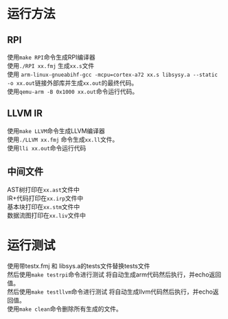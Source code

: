 # 运行方法

## RPI

使用`make RPI`命令生成RPI编译器<br>
使用`./RPI xx.fmj` 生成`xx.s`文件 <br>
使用 `arm-linux-gnueabihf-gcc -mcpu=cortex-a72 xx.s libsysy.a --static -o xx.out`链接外部库并生成`xx.out`的最终代码。<br>
使用`qemu-arm -B 0x1000 xx.out`命令运行代码。<br>

## LLVM IR

使用`make LLVM`命令生成LLVM编译器<br>
使用`./LLVM xx.fmj` 命令生成`xx.ll`文件。<br>
使用`lli xx.out`命令运行代码<br>

## 中间文件

AST树打印在`xx.ast`文件中<br>
IR+代码打印在`xx.irp`文件中<br>
基本块打印在`xx.stm`文件中<br>
数据流图打印在`xx.liv`文件中<br>

# 运行测试

使用带testx.fmj 和 libsys.a的tests文件替换tests文件<br>
然后使用`make testrpi`命令进行测试 将自动生成arm代码然后执行，并echo返回值。<br>
然后使用`make testllvm`命令进行测试 将自动生成llvm代码然后执行，并echo返回值。<br>
使用`make clean`命令删除所有生成的文件。<br>